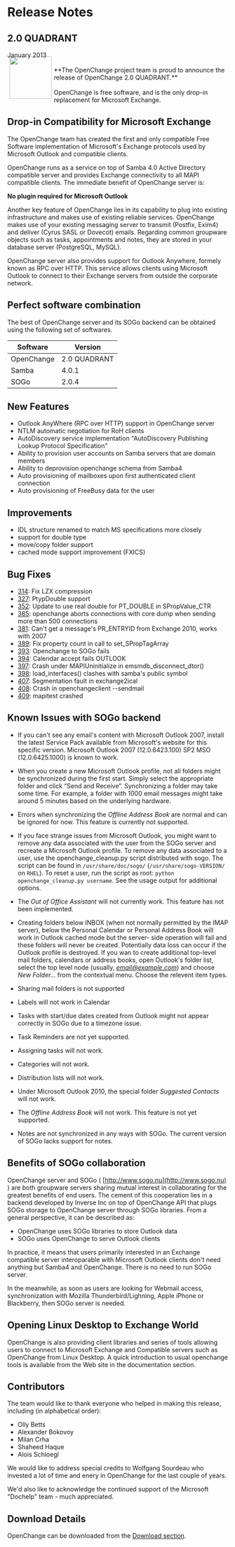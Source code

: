 # Release Notes #

<div class="news">
  <h2>2.0 QUADRANT</h2>
  <div class="date">January 2013</div>

<img border="0" width="96" height="96" style="border: 0pt none; margin: -5px 5px 5px; float: left;" alt="" src="/images/openchange_logo_v2.png" />

<br>
**The OpenChange project team is proud to announce the release of
OpenChange 2.0 QUADRANT.** 
<br><br/>
OpenChange is free software, and is the only drop-in replacement for
Microsoft Exchange.

<br>

## Drop-in Compatibility for Microsoft Exchange ##

The OpenChange team has created the first and only compatible Free
Software implementation of Microsoft's Exchange protocols used by
Microsoft Outlook and compatible clients.

OpenChange runs as a service on top of Samba 4.0 Active Directory
compatible server and provides Exchange connectivity to all MAPI
compatible clients. The immediate benefit of OpenChange server is:

**No plugin required for Microsoft Outlook**

Another key feature of OpenChange lies in its capability to plug into
existing infrastructure and makes use of existing reliable
services. OpenChange makes use of your existing messaging server to
transmit (Postfix, Exim4) and deliver (Cyrus SASL or Dovecot)
emails. Regarding common groupware objects such as tasks, appointments
and notes, they are stored in your database server (PostgreSQL,
MySQL).

OpenChange server also provides support for Outlook Anywhere, formely
known as RPC over HTTP. This service allows clients using Microsoft
Outlook to connect to their Exchange servers from outside the corporate
network.

## Perfect software combination ##

The best of OpenChange server and its SOGo backend can be obtained
using the following set of softwares.

Software   | Version
---------- | -------
OpenChange | 2.0 QUADRANT
Samba      | 4.0.1
SOGo       | 2.0.4

## New Features ##

- Outlook AnyWhere (RPC over HTTP) support in OpenChange server
- NTLM automatic negotiation for RoH clients
- AutoDiscovery service implementation "AutoDiscovery Publishing
  Lookup Protocol Specification"
- Ability to provision user accounts on Samba servers that are domain members
- Ability to deprovision openchange schema from Samba4
- Auto provisioning of mailboxes upon first authenticated client connection
- Auto provisioning of FreeBusy data for the user

## Improvements ##

- IDL structure renamed to match MS specifications more closely
- support for double type
- move/copy folder support
- cached mode support improvement (FXICS)

## Bug Fixes ##

* [314](http://tracker.openchange.org/issues/314): Fix LZX compression
* [327](http://tracker.openchange.org/issues/327): PtypDouble support
* [352](http://tracker.openchange.org/issues/352): Update to use real double for PT_DOUBLE in SPropValue_CTR
* [365](http://tracker.openchange.org/issues/365): openchange aborts connections with core dump when sending more than 500 connections
* [381](http://tracker.openchange.org/issues/381): Can't get a message's PR_ENTRYID from Exchange 2010, works with 2007
* [389](http://tracker.openchange.org/issues/389): Fix property count in call to set_SPropTagArray
* [393](http://tracker.openchange.org/issues/393): Openchange to SOGo fails
* [394](http://tracker.openchange.org/issues/394): Calendar accept fails OUTLOOK
* [397](http://tracker.openchange.org/issues/397): Crash under MAPIUninitialize in emsmdb_disconnect_dtor()
* [398](http://tracker.openchange.org/issues/398): load_interfaces() clashes with samba's public symbol
* [407](http://tracker.openchange.org/issues/407): Segmentation fault in exchange2ical
* [408](http://tracker.openchange.org/issues/408): Crash in openchangeclient --sendmail
* [409](http://tracker.openchange.org/issues/409): mapitest crashed

## Known Issues with SOGo backend ##

- If you can't see any email's content with Microsoft Outlook 2007,
  install the latest Service Pack available from Microsoft's website
  for this specific version. Microsoft Outlook 2007 (12.0.6423.100)
  SP2 MSO (12.0.6425.1000) is known to work.

- When you create a new Microsoft Outlook profile, not all folders
  might be synchronized during the first start. Simply select the
  appropriate folder and click “Send and Receive”. Synchronizing a
  folder may take some time. For example, a folder with 1000 email
  messages might take around 5 minutes based on the underlying
  hardware.

- Errors when synchronizing the *Offline Address Book* are normal and
  can be ignored for now. This feature is currently not supported.

- If you face strange issues from Microsoft Outlook, you might want to
remove any data associated with the user from the SOGo server and
recreate a Microsoft Outlook profile.  To remove any data associated
to a user, use the openchange_cleanup.py script distributed with
sogo. The script can be found in `/usr/share/doc/sogo/`
(`/usr/share/sogo-VERSION/` on `RHEL`).  To reset a user, run the
script as root: `python openchange_cleanup.py username`.  See the
usage output for additional options.

- The *Out of Office Assistant* will not currently work. This feature
  has not been implemented.

- Creating folders below INBOX (when not normally permitted by the
IMAP server), below the Personal Calendar or Personal Address Book
will work in Outlook cached mode but the server- side operation will
fail and these folders will never be created. Potentially data loss
can occur if the Outlook profile is destroyed. If you wan to create
additional top-level mail folders, calendars or address books, open
Outlook's folder list, select the top level node (usually,
*email@example.com*) and choose *New Folder...* from the contextual
menu. Choose the relevent item types.

- Sharing mail folders is not supported

- Labels will not work in Calendar

- Tasks with start/due dates created from Outlook might not appear correctly in SOGo due to a timezone issue.

- Task Reminders are not yet supported.

- Assigning tasks will not work.

- Categories will not work.

- Distribution lists will not work.

- Under Microsoft Outlook 2010, the special folder *Suggested Contacts* will not work.

- The *Offline Address Book* will not work. This feature is not yet supported.

- Notes are not synchronized in any ways with SOGo. The current
version of SOGo lacks support for notes.


## Benefits of SOGo collaboration ##

OpenChange server and SOGo ( [http://www.sogo.nu](http://www.sogo.nu) )
are both groupware servers sharing mutual interest in collaborating
for the greatest benefits of end users. The cement of this cooperation
lies in a backend developed by Inverse Inc on top of OpenChange API
that plugs SOGo storage to OpenChange server through SOGo
libraries. From a general perspective, it can be described as:

* OpenChange uses SOGo libraries to store Outlook data
* SOGo uses OpenChange to serve Outlook clients

In practice, it means that users primarily interested in an Exchange
compatible server interoparable with Microsoft Outlook clients don't
need anything but Samba4 and OpenChange. There is no need to run SOGo
server.

In the meanwhile, as soon as users are looking for Webmail access,
synchronization with Mozilla Thunderbird/Lighning, Apple iPhone or
Blackberry, then SOGo server is needed.


## Opening Linux Desktop to Exchange World ##

OpenChange is also providing client libraries and series of tools
allowing users to connect to Microsoft Exchange and Compatible servers
such as OpenChange from Linux Desktop. A quick introduction to usual
openchange tools is available from the Web site in the documentation
section.

## Contributors ##

The team would like to thank everyone who helped in making this release,
including (in alphabetical order):

- Olly Betts
- Alexander Bokovoy
- Milan Crha
- Shaheed Haque
- Alois Schloegl

We would like to address special credits to Wolfgang Sourdeau who
invested a lot of time and enery in OpenChange for the last couple of
years.

We'd also like to acknowledge the continued support of the Microsoft
"Dochelp" team - much appreciated.

## Download Details ##

OpenChange can be downloaded from the [Download section](/download/index.html).

</div>
